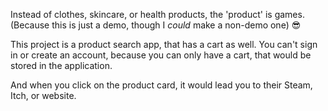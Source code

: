 Instead of clothes, skincare, or health products, the 'product' is games. (Because this is just a demo, though I *could* make a non-demo one) 😎

This project is a product search app, that has a cart as well. You can't sign in or create an account, because you can only have a cart, that would be stored in the application.

And when you click on the product card, it would lead you to their Steam, Itch, or website.
